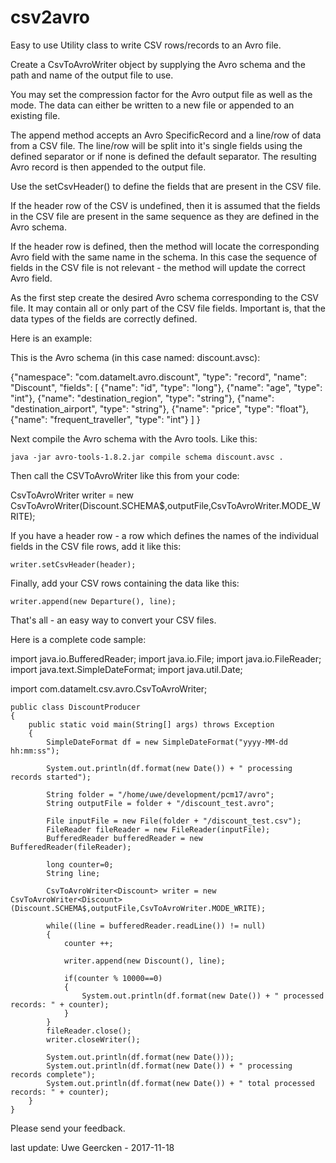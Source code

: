 # csv2avro

Easy to use Utility class to write CSV rows/records to an Avro file.

Create a CsvToAvroWriter object by supplying the Avro schema and the path
and name of the output file to use.

You may set the compression factor for the Avro output file as well as the
mode. The data can either be written to a new file or appended to an existing file.

The append method accepts an Avro SpecificRecord and a line/row of data from
a CSV file. The line/row will be split into it's single fields using the
defined separator or if none is defined the default separator. The resulting
Avro record is then appended to the output file.

Use the setCsvHeader() to define the fields that are present in the CSV file.

If the header row of the CSV is undefined, then it is assumed that the fields
in the CSV file are present in the same sequence as they are defined in the
Avro schema.

If the header row is defined, then the method will locate the corresponding Avro
field with the same name in the schema. In this case the sequence of fields in the
CSV file is not relevant - the method will update the correct Avro field.

As the first step create the desired Avro schema corresponding to the CSV file. It
may contain all or only part of the CSV file fields. Important is, that the data types
of the fields are correctly defined.

Here is an example:

This is the Avro schema (in this case named: discount.avsc):

{"namespace": "com.datamelt.avro.discount",
 "type": "record",
 "name": "Discount",
 "fields": [
	{"name": "id", "type": "long"},
	{"name": "age", "type": "int"},
	{"name": "destination_region", "type": "string"},
	{"name": "destination_airport", "type": "string"},
	{"name": "price", "type": "float"},
	{"name": "frequent_traveller", "type": "int"}
	]
}
	
Next compile the Avro schema with the Avro tools. Like this:

	java -jar avro-tools-1.8.2.jar compile schema discount.avsc .

Then call the CSVToAvroWriter like this from your code:

CsvToAvroWriter<Discount> writer = new CsvToAvroWriter<Discount>(Discount.SCHEMA$,outputFile,CsvToAvroWriter.MODE_WRITE);

If you have a header row - a row which defines the names of the individual fields in the
CSV file rows, add it like this:

	writer.setCsvHeader(header);

Finally, add your CSV rows containing the data like this:

	writer.append(new Departure(), line);

That's all - an easy way to convert your CSV files. 

Here is a complete code sample:

import java.io.BufferedReader;
import java.io.File;
import java.io.FileReader;
import java.text.SimpleDateFormat;
import java.util.Date;

import com.datamelt.csv.avro.CsvToAvroWriter;

	public class DiscountProducer
	{
		public static void main(String[] args) throws Exception
		{
			SimpleDateFormat df = new SimpleDateFormat("yyyy-MM-dd hh:mm:ss");
			
			System.out.println(df.format(new Date()) + " processing records started");

			String folder = "/home/uwe/development/pcm17/avro";
			String outputFile = folder + "/discount_test.avro";

			File inputFile = new File(folder + "/discount_test.csv");
			FileReader fileReader = new FileReader(inputFile);
			BufferedReader bufferedReader = new BufferedReader(fileReader);
			
			long counter=0;
			String line;
			
			CsvToAvroWriter<Discount> writer = new CsvToAvroWriter<Discount>(Discount.SCHEMA$,outputFile,CsvToAvroWriter.MODE_WRITE);
			
			while((line = bufferedReader.readLine()) != null)
			{
				counter ++;
				
				writer.append(new Discount(), line);
				
				if(counter % 10000==0)
				{
					System.out.println(df.format(new Date()) + " processed records: " + counter);
				}
			}
			fileReader.close();	
			writer.closeWriter();
			
			System.out.println(df.format(new Date()));
			System.out.println(df.format(new Date()) + " processing records complete");
			System.out.println(df.format(new Date()) + " total processed records: " + counter);
		}
	}

Please send your feedback.

last update: Uwe Geercken - 2017-11-18
